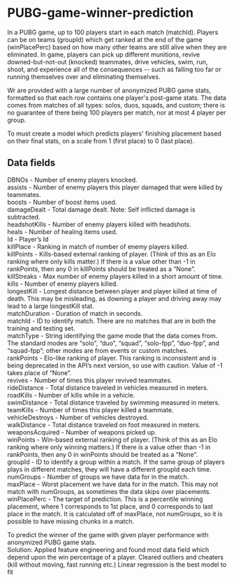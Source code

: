 # PUBG-game-winner-prediction
In a PUBG game, up to 100 players start in each match (matchId). Players can be on teams (groupId) which get ranked at the end of the game (winPlacePerc) based on how many other teams are still alive when they are eliminated. In game, players can pick up different munitions, revive downed-but-not-out (knocked) teammates, drive vehicles, swim, run, shoot, and experience all of the consequences -- such as falling too far or running themselves over and eliminating themselves.

Wr are provided with a large number of anonymized PUBG game stats, formatted so that each row contains one player's post-game stats. The data comes from matches of all types: solos, duos, squads, and custom; there is no guarantee of there being 100 players per match, nor at most 4 player per group.

To must create a model which predicts players' finishing placement based on their final stats, on a scale from 1 (first place) to 0 (last place).


## Data fields  
DBNOs - Number of enemy players knocked.  
assists - Number of enemy players this player damaged that were killed by teammates.  
boosts - Number of boost items used.  
damageDealt - Total damage dealt. Note: Self inflicted damage is subtracted.  
headshotKills - Number of enemy players killed with headshots.  
heals - Number of healing items used.  
Id - Player’s Id  
killPlace - Ranking in match of number of enemy players killed.  
killPoints - Kills-based external ranking of player. (Think of this as an Elo ranking where only kills matter.) If there is a value other than -1 in rankPoints, then any 0 in killPoints should be treated as a “None”.  
killStreaks - Max number of enemy players killed in a short amount of time.  
kills - Number of enemy players killed.  
longestKill - Longest distance between player and player killed at time of death. This may be misleading, as downing a player and driving away may lead to a large longestKill stat.  
matchDuration - Duration of match in seconds.  
matchId - ID to identify match. There are no matches that are in both the training and testing set.  
matchType - String identifying the game mode that the data comes from. The standard modes are “solo”, “duo”, “squad”, “solo-fpp”, “duo-fpp”, and “squad-fpp”; other modes are from events or custom matches.  
rankPoints - Elo-like ranking of player. This ranking is inconsistent and is being deprecated in the API’s next version, so use with caution. Value of -1 takes place of “None”.  
revives - Number of times this player revived teammates.  
rideDistance - Total distance traveled in vehicles measured in meters.  
roadKills - Number of kills while in a vehicle.   
swimDistance - Total distance traveled by swimming measured in meters.  
teamKills - Number of times this player killed a teammate.  
vehicleDestroys - Number of vehicles destroyed.  
walkDistance - Total distance traveled on foot measured in meters.  
weaponsAcquired - Number of weapons picked up.  
winPoints - Win-based external ranking of player. (Think of this as an Elo ranking where only winning matters.) If there is a value other than -1 in rankPoints, then any 0 in winPoints should be treated as a “None”.  
groupId - ID to identify a group within a match. If the same group of players plays in different matches, they will have a different groupId each time.  
numGroups - Number of groups we have data for in the match.  
maxPlace - Worst placement we have data for in the match. This may not match with numGroups, as sometimes the data skips over placements.  
winPlacePerc - The target of prediction. This is a percentile winning placement, where 1 corresponds to 1st place, and 0 corresponds to last place in the match. It is calculated off of maxPlace, not numGroups, so it is possible to have missing chunks in a match.  

To predict the winner of the game with given player performance with anonymized PUBG game stats.  
Solution: Applied feature engineering and found most data field which depend upon the win percentage of a player. Cleared outliers and cheaters (kill without moving, fast running etc.)
Linear regression is the best model to fit

